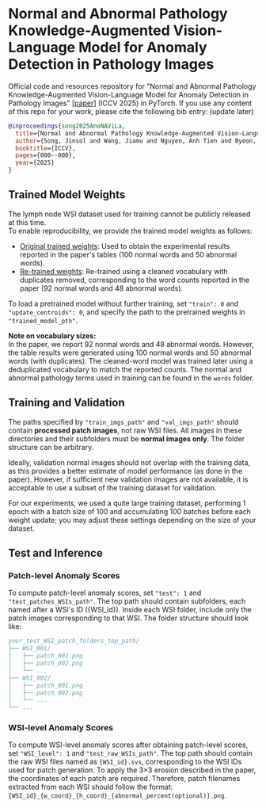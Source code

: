 # Normal and Abnormal Pathology Knowledge-Augmented Vision-Language Model for Anomaly Detection in Pathology Images

Official code and resources repository for "Normal and Abnormal Pathology Knowledge-Augmented Vision-Language Model for Anomaly Detection in Pathology Images" [\[paper\]](https://arxiv.org/abs/2508.15256) (ICCV 2025) in PyTorch. If you use any content of this repo for your work, please cite the following bib entry: (update later)

```bibtex
@inproceedings{song2025AnoNAViLa,
  title={Normal and Abnormal Pathology Knowledge-Augmented Vision-Language Model for Anomaly Detection in Pathology Images},
  author={Song, Jinsol and Wang, Jiamu and Nguyen, Anh Tien and Byeon, Keunho and Ahn, Sangjeong and Lee, Sung Hak and Kwak, Jin Tae},
  booktitle={ICCV},
  pages={000--000},
  year={2025}
}
```

## Trained Model Weights

The lymph node WSI dataset used for training cannot be publicly released at this time.  
To enable reproducibility, we provide the trained model weights as follows:

- [Original trained weights](https://drive.google.com/file/d/1ie7ch0Pcvdrf46NyPL2lyckzsuzyPoWI/view?usp=drive_link): Used to obtain the experimental results reported in the paper's tables (100 normal words and 50 abnormal words).  
- [Re-trained weights](https://drive.google.com/file/d/141a-w_ungtVT9e5vTszAvRonCQEGURSf/view?usp=drive_link): Re-trained using a cleaned vocabulary with duplicates removed, corresponding to the word counts reported in the paper (92 normal words and 48 abnormal words).

To load a pretrained model without further training, set `"train": 0` and `"update_centroids": 0`, and specify the path to the pretrained weights in `"trained_model_pth"`.

**Note on vocabulary sizes:**  
In the paper, we report 92 normal words and 48 abnormal words. However, the table results were generated using 100 normal words and 50 abnormal words (with duplicates). The cleaned-word model was trained later using a deduplicated vocabulary to match the reported counts. The normal and abnormal pathology terms used in training can be found in the `words` folder.

## Training and Validation

The paths specified by `"train_imgs_path"` and `"val_imgs_path"` should contain **processed patch images**, not raw WSI files. All images in these directories and their subfolders must be **normal images only**. The folder structure can be arbitrary.

Ideally, validation normal images should not overlap with the training data, as this provides a better estimate of model performance (as done in the paper). However, if sufficient new validation images are not available, it is acceptable to use a subset of the training dataset for validation.

For our experiments, we used a quite large training dataset, performing 1 epoch with a batch size of 100 and accumulating 100 batches before each weight update; you may adjust these settings depending on the size of your dataset.

## Test and Inference

### Patch-level Anomaly Scores

To compute patch-level anomaly scores, set `"test": 1` and `"test_patches_WSIs_path"`. The top path should contain subfolders, each named after a WSI's ID ({WSI_id}). Inside each WSI folder, include only the patch images corresponding to that WSI. The folder structure should look like:

```bibtex
your_test_WSI_patch_folders_top_path/
├── WSI_001/
│   ├── patch_001.png
│   ├── patch_002.png
│   └── ...
├── WSI_002/
│   ├── patch_001.png
│   ├── patch_002.png
│   └── ...
└── ...
```

### WSI-level Anomaly Scores

To compute WSI-level anomaly scores after obtaining patch-level scores, set `"WSI_level": 1` and `"test_raw_WSIs_path"`. The top path should contain the raw WSI files named as `{WSI_id}.svs`, corresponding to the WSI IDs used for patch generation. To apply the 3×3 erosion described in the paper, the coordinates of each patch are required. Therefore, patch filenames extracted from each WSI should follow the format:
`{WSI_id}_{w_coord}_{h_coord}_{abnormal_percent(optional)}.png`.

